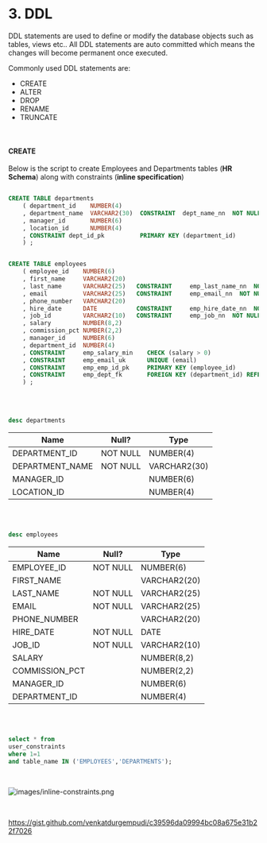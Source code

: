 # 3. DDL

DDL statements are used to define or modify the database objects such as tables, views etc..
All DDL statements are auto committed which means the changes will become permanent once executed.

Commonly used DDL statements are:
- CREATE
- ALTER
- DROP
- RENAME
- TRUNCATE

<br>  


#### CREATE

Below is the script to create Employees and Departments tables (**HR Schema**) along with constraints (**inline specification**)

```sql

CREATE TABLE departments
    ( department_id    NUMBER(4) 
    , department_name  VARCHAR2(30)  CONSTRAINT  dept_name_nn  NOT NULL
    , manager_id       NUMBER(6)
    , location_id      NUMBER(4)
    , CONSTRAINT dept_id_pk  		 PRIMARY KEY (department_id)
    ) ;


CREATE TABLE employees
    ( employee_id    NUMBER(6)
    , first_name     VARCHAR2(20)
    , last_name      VARCHAR2(25)	CONSTRAINT     emp_last_name_nn  NOT NULL
    , email          VARCHAR2(25)	CONSTRAINT     emp_email_nn  NOT NULL
    , phone_number   VARCHAR2(20)
    , hire_date      DATE	        CONSTRAINT     emp_hire_date_nn  NOT NULL
    , job_id         VARCHAR2(10)	CONSTRAINT     emp_job_nn  NOT NULL
    , salary         NUMBER(8,2)
    , commission_pct NUMBER(2,2)
    , manager_id     NUMBER(6)
    , department_id  NUMBER(4)
    , CONSTRAINT     emp_salary_min    CHECK (salary > 0) 
    , CONSTRAINT     emp_email_uk      UNIQUE (email)
    , CONSTRAINT     emp_emp_id_pk     PRIMARY KEY (employee_id)
    , CONSTRAINT     emp_dept_fk       FOREIGN KEY (department_id) REFERENCES departments
    ) ;

```

<br>  

<br>  


```sql
desc departments
```

Name   |         Null?  |    Type         
--- | --- | ---
DEPARTMENT_ID |    NOT NULL  | NUMBER(4)    
DEPARTMENT_NAME |  NOT NULL  | VARCHAR2(30) 
MANAGER_ID  |              |   NUMBER(6)    
LOCATION_ID   |            |   NUMBER(4)


<br>  

<br>  


```sql
desc employees
```
Name   |         Null?  |    Type         
--- | --- | ---
EMPLOYEE_ID |   NOT NULL |  NUMBER(6)    
FIRST_NAME  |              |  VARCHAR2(20) 
LAST_NAME  |      NOT NULL |  VARCHAR2(25) 
EMAIL  |          NOT NULL  | VARCHAR2(25) 
PHONE_NUMBER  |             | VARCHAR2(20) 
HIRE_DATE |       NOT NULL  | DATE         
JOB_ID   |        NOT NULL |  VARCHAR2(10) 
SALARY   |                |   NUMBER(8,2)  
COMMISSION_PCT  |         |   NUMBER(2,2)  
MANAGER_ID  |              |  NUMBER(6)    
DEPARTMENT_ID  |          |   NUMBER(4)


<br>  

<br>  



```sql
select * from 
user_constraints
where 1=1
and table_name IN ('EMPLOYEES','DEPARTMENTS');

```

<br>  


![images/inline-constraints.png](https://github.com/venkatdurgempudi/SQL/blob/main/sql-basics/images/inline-constraints.png?raw=true)

<br>  

https://gist.github.com/venkatdurgempudi/c39596da09994bc08a675e31b22f7026
